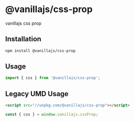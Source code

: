 # @vanillajs/css-prop

vanillajs css prop

## Installation

```bash
npm install @vanillajs/css-prop
```

## Usage

```js
import { css } from '@vanillajs/css-prop';
```

## Legacy UMD Usage

```html
<script src="//unpkg.com/@vanillajs/css-prop"></script>
```

```js
const { css } = window.vanillajs.cssProp;
```
